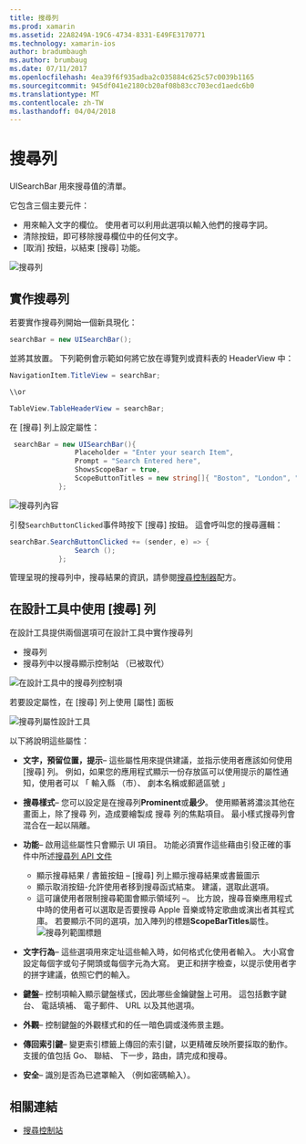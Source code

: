 ```yaml
---
title: 搜尋列
ms.prod: xamarin
ms.assetid: 22A8249A-19C6-4734-8331-E49FE3170771
ms.technology: xamarin-ios
author: bradumbaugh
ms.author: brumbaug
ms.date: 07/11/2017
ms.openlocfilehash: 4ea39f6f935adba2c035884c625c57c0039b1165
ms.sourcegitcommit: 945df041e2180cb20af08b83cc703ecd1aedc6b0
ms.translationtype: MT
ms.contentlocale: zh-TW
ms.lasthandoff: 04/04/2018
---
```

# <a name="search-bar"></a>搜尋列

UISearchBar 用來搜尋值的清單。 

它包含三個主要元件： 

- 用來輸入文字的欄位。 使用者可以利用此選項以輸入他們的搜尋字詞。
- 清除按鈕，即可移除搜尋欄位中的任何文字。
- [取消] 按鈕，以結束 [搜尋] 功能。

![搜尋列](searchbar-images/image1.png)

## <a name="implementing-the-search-bar"></a>實作搜尋列

若要實作搜尋列開始一個新具現化：

```csharp
searchBar = new UISearchBar();
```

並將其放置。 下列範例會示範如何將它放在導覽列或資料表的 HeaderView 中：

```csharp
NavigationItem.TitleView = searchBar;

\\or

TableView.TableHeaderView = searchBar;
```

在 [搜尋] 列上設定屬性：

```csharp
 searchBar = new UISearchBar(){
                Placeholder = "Enter your search Item",
                Prompt = "Search Entered here",
                ShowsScopeBar = true,
                ScopeButtonTitles = new string[]{ "Boston", "London", "SF" },
            };
```

![搜尋列內容](searchbar-images/image6.png)

引發`SearchButtonClicked`事件時按下 [搜尋] 按鈕。 這會呼叫您的搜尋邏輯：

```csharp
searchBar.SearchButtonClicked += (sender, e) => {
                Search ();
            };
```

管理呈現的搜尋列中，搜尋結果的資訊，請參閱[搜尋控制器](https://developer.xamarin.com/recipes/ios/content_controls/search-controller/)配方。

## <a name="using-the-search-bar-in-the-designer"></a>在設計工具中使用 [搜尋] 列

在設計工具提供兩個選項可在設計工具中實作搜尋列

- 搜尋列
- 搜尋列中以搜尋顯示控制站 （已被取代）

![在設計工具中的搜尋列控制項](searchbar-images/image2.png)

若要設定屬性，在 [搜尋] 列上使用 [屬性] 面板

![搜尋列屬性設計工具](searchbar-images/image3.png)

以下將說明這些屬性：

- **文字，預留位置，提示**– 這些屬性用來提供建議，並指示使用者應該如何使用 [搜尋] 列。 例如，如果您的應用程式顯示一份存放區可以使用提示的屬性通知，使用者可以 「 輸入縣 （市）、 劇本名稱或郵遞區號 」
- **搜尋樣式**– 您可以設定是在搜尋列**Prominent**或**最少**。 使用顯著將濃淡其他在畫面上，除了搜尋 列，造成要繪製成 搜尋 列的焦點項目。 最小樣式搜尋列會混合在一起以隔離。
- **功能**– 啟用這些屬性只會顯示 UI 項目。 功能必須實作這些藉由引發正確的事件中所述[搜尋列 API 文件](https://developer.xamarin.com/api/type/UIKit.UISearchBar/)
    - 顯示搜尋結果 / 書籤按鈕 – [搜尋] 列上顯示搜尋結果或書籤圖示
    - 顯示取消按鈕-允許使用者移到搜尋函式結束。 建議，選取此選項。
    - 這可讓使用者限制搜尋範圍會顯示領域列 –。 比方說，搜尋音樂應用程式中時的使用者可以選取是否要搜尋 Apple 音樂或特定歌曲或演出者其程式庫。 若要顯示不同的選項，加入陣列的標題**ScopeBarTitles**屬性。
    ![搜尋列範圍標題](searchbar-images/image4.png)

- **文字行為**– 這些選項用來定址這些輸入時，如何格式化使用者輸入。 大小寫會設定每個字或句子開頭或每個字元為大寫。 更正和拼字檢查，以提示使用者字的拼字建議，依照它們的輸入。
- **鍵盤**– 控制項輸入顯示鍵盤樣式，因此哪些金鑰鍵盤上可用。 這包括數字鍵台、 電話填補、 電子郵件、 URL 以及其他選項。
- **外觀**– 控制鍵盤的外觀樣式和的任一暗色調或淺佈景主題。
- **傳回索引鍵**– 變更索引標籤上傳回的索引鍵，以更精確反映所要採取的動作。 支援的值包括 Go、 聯結、 下一步，路由，請完成和搜尋。
- **安全**– 識別是否為已遮罩輸入 （例如密碼輸入）。

## <a name="related-links"></a>相關連結

- [搜尋控制站](https://developer.xamarin.com/recipes/ios/content_controls/search-controller/)
